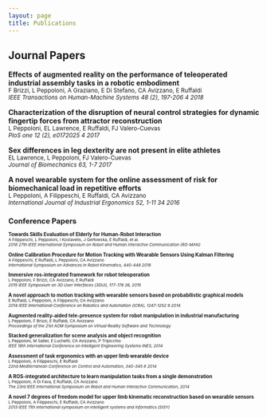 ```yaml
---
layout: page
title: Publications
---
```



## Journal Papers

**Effects of augmented reality on the performance of teleoperated industrial assembly tasks in a robotic embodiment**<br/>
<small>F Brizzi, L Peppoloni, A Graziano, E Di Stefano, CA Avizzano, E Ruffaldi<br/>
*IEEE Transactions on Human-Machine Systems 48 (2), 197-206	4	2018*</small>

**Characterization of the disruption of neural control strategies for dynamic fingertip forces from attractor reconstruction**<br/>
<small>L Peppoloni, EL Lawrence, E Ruffaldi, FJ Valero-Cuevas<br/>
*PloS one 12 (2), e0172025	4	2017*</small>

**Sex differences in leg dexterity are not present in elite athletes**<br/>
<small>EL Lawrence, L Peppoloni, FJ Valero-Cuevas<br/>
*Journal of Biomechanics 63, 1-7	2017*</small>

**A novel wearable system for the online assessment of risk for biomechanical load in repetitive efforts**<br/>
<small>L Peppoloni, A Filippeschi, E Ruffaldi, CA Avizzano<br/>
*International Journal of Industrial Ergonomics 52, 1-11	34 2016*<small>

## Conference Papers

**Towards Skills Evaluation of Elderly for Human-Robot Interaction**<br/>
<small>A Filippeschi, L Peppoloni, I Kostavelis, J Gerłowska, E Ruffaldi, et al.<br/>
*2018 27th IEEE International Symposium on Robot and Human Interactive Communication (RO-MAN)*</small>

**Online Calibration Procedure for Motion Tracking with Wearable Sensors Using Kalman Filtering**<br/>
<small>A Filippeschi, E Ruffaldi, L Peppoloni, CA Avizzano<br/>
*International Symposium on Advances in Robot Kinematics, 440-448 2018*</small>

**Immersive ros-integrated framework for robot teleoperation**<br/>
<small>L Peppoloni, F Brizzi, CA Avizzano, E Ruffaldi<br/>
*2015 IEEE Symposium on 3D User Interfaces (3DUI), 177-178	26,	2015*</small>

**A novel approach to motion tracking with wearable sensors based on probabilistic graphical models**<br/>
<small>E Ruffaldi, L Peppoloni, A Filippeschi, CA Avizzano<br/>
*2014 IEEE International Conference on Robotics and Automation (ICRA), 1247-1252	9	2014*</small>

**Augmented reality-aided tele-presence system for robot manipulation in industrial manufacturing**<br/>
<small>L Peppoloni, F Brizzi, E Ruffaldi, CA Avizzano<br/>
*Proceedings of the 21st ACM Symposium on Virtual Reality Software and Technology*</small>

**Stacked generalization for scene analysis and object recognition**<br/>
<small>L Peppoloni, M Satler, E Luchetti, CA Avizzano, P Tripicchio<br/>
*IEEE 18th International Conference on Intelligent Engineering Systems INES, 2014*</small>

**Assessment of task ergonomics with an upper limb wearable device**<br/>
<small>L Peppoloni, A Filippeschi, E Ruffaldi<br/>
*22nd Mediterranean Conference on Control and Automation, 340-345	8	2014*</small>

**A ROS-integrated architecture to learn manipulation tasks from a single demonstration**<br/>
<small>L Peppoloni, A Di Fava, E Ruffaldi, CA Avizzano<br/>
*The 23rd IEEE International Symposium on Robot and Human Interactive Communication, 2014*</small>

**A novel 7 degrees of freedom model for upper limb kinematic reconstruction based on wearable sensors**<br/>
<small>L Peppoloni, A Filippeschi, E Ruffaldi, CA Avizzano<br/>
*2013 IEEE 11th international symposium on intelligent systems and informatics (SISY)*</small>
